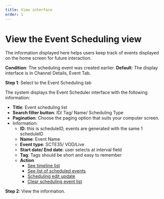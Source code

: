 ```yaml
---
title: View interface
order: 1
---
```


# View the Event Scheduling view

The information displayed here helps users keep track of events displayed on the home screen for future interaction.

**Condition**: The scheduling event was created earlier.
**Default**: The display interface is in Channel Details, Event Tab.

**Step 1**: Select to the Event Scheduling tab

<!-- ![]() -->

The system displays the Event Scheduler interface with the following information:

- **Title**: Event scheduling list
- **Search filter button**: ID/ Tag/ Name/ Scheduling Type
- **Pagination**: Choose the paging option that suits your computer screen.
- Information:
  - **ID**: this is scheduleID, events are generated with the same 1 scheduleID
  - **Name**: Event Name
  - **Event type**: SCTE35/ VOD/Live
  - **Start date/ End date**: user selects at interval field
  - **Tag**: Tags should be short and easy to remember
  - **Action**
    - [See timeline list](2.2-public-time.md)
    - [See list of scheduled events](2.3-schedule-time.md)
    - [Scheduling edit update](2.4-edit.md)
    - [Clear scheduling event list](2.5-delete.md)

**Step 2**: View the information.
